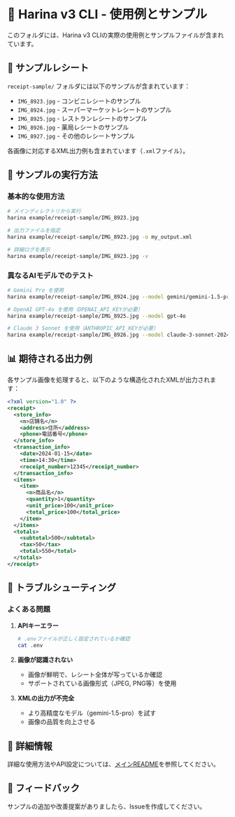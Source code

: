 # 📸 Harina v3 CLI - 使用例とサンプル

このフォルダには、Harina v3 CLIの実際の使用例とサンプルファイルが含まれています。

## 🧾 サンプルレシート

`receipt-sample/` フォルダには以下のサンプルが含まれています：

- `IMG_8923.jpg` - コンビニレシートのサンプル
- `IMG_8924.jpg` - スーパーマーケットレシートのサンプル  
- `IMG_8925.jpg` - レストランレシートのサンプル
- `IMG_8926.jpg` - 薬局レシートのサンプル
- `IMG_8927.jpg` - その他のレシートサンプル

各画像に対応するXML出力例も含まれています（`.xml`ファイル）。

## 🚀 サンプルの実行方法

### 基本的な使用方法

```bash
# メインディレクトリから実行
harina example/receipt-sample/IMG_8923.jpg

# 出力ファイルを指定
harina example/receipt-sample/IMG_8923.jpg -o my_output.xml

# 詳細ログを表示
harina example/receipt-sample/IMG_8923.jpg -v
```

### 異なるAIモデルでのテスト

```bash
# Gemini Pro を使用
harina example/receipt-sample/IMG_8924.jpg --model gemini/gemini-1.5-pro

# OpenAI GPT-4o を使用（OPENAI_API_KEYが必要）
harina example/receipt-sample/IMG_8925.jpg --model gpt-4o

# Claude 3 Sonnet を使用（ANTHROPIC_API_KEYが必要）
harina example/receipt-sample/IMG_8926.jpg --model claude-3-sonnet-20240229
```

## 📊 期待される出力例

各サンプル画像を処理すると、以下のような構造化されたXMLが出力されます：

```xml
<?xml version="1.0" ?>
<receipt>
  <store_info>
    <n>店舗名</n>
    <address>住所</address>
    <phone>電話番号</phone>
  </store_info>
  <transaction_info>
    <date>2024-01-15</date>
    <time>14:30</time>
    <receipt_number>12345</receipt_number>
  </transaction_info>
  <items>
    <item>
      <n>商品名</n>
      <quantity>1</quantity>
      <unit_price>100</unit_price>
      <total_price>100</total_price>
    </item>
  </items>
  <totals>
    <subtotal>500</subtotal>
    <tax>50</tax>
    <total>550</total>
  </totals>
</receipt>
```

## 🔧 トラブルシューティング

### よくある問題

1. **APIキーエラー**
   ```bash
   # .envファイルが正しく設定されているか確認
   cat .env
   ```

2. **画像が認識されない**
   - 画像が鮮明で、レシート全体が写っているか確認
   - サポートされている画像形式（JPEG, PNG等）を使用

3. **XMLの出力が不完全**
   - より高精度なモデル（gemini-1.5-pro）を試す
   - 画像の品質を向上させる

## 📖 詳細情報

詳細な使用方法やAPI設定については、[メインREADME](../README.md)を参照してください。

## 🤝 フィードバック

サンプルの追加や改善提案がありましたら、Issueを作成してください。